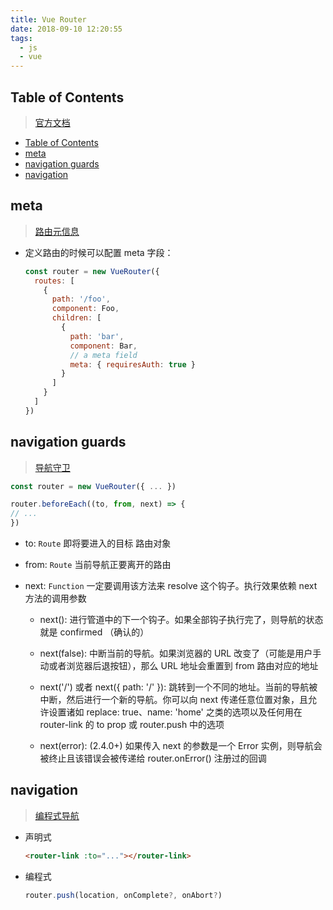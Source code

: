 ```yaml
---
title: Vue Router
date: 2018-09-10 12:20:55
tags:
  - js
  - vue
---
```


## Table of Contents

> [官方文档](https://router.vuejs.org/zh-cn/)

- [Table of Contents](#table-of-contents)
- [meta](#meta)
- [navigation guards](#navigation-guards)
- [navigation](#navigation)

## meta

> [路由元信息](https://router.vuejs.org/zh-cn/advanced/meta.html)

- 定义路由的时候可以配置 meta 字段：

  ```js
  const router = new VueRouter({
    routes: [
      {
        path: '/foo',
        component: Foo,
        children: [
          {
            path: 'bar',
            component: Bar,
            // a meta field
            meta: { requiresAuth: true }
          }
        ]
      }
    ]
  })
  ```

## navigation guards

> [导航守卫](https://router.vuejs.org/zh-cn/advanced/navigation-guards.html)

```js
const router = new VueRouter({ ... })

router.beforeEach((to, from, next) => {
// ...
})
```

- to: `Route` 即将要进入的目标 路由对象

- from: `Route` 当前导航正要离开的路由

- next: `Function` 一定要调用该方法来 resolve 这个钩子。执行效果依赖 next 方法的调用参数

  - next(): 进行管道中的下一个钩子。如果全部钩子执行完了，则导航的状态就是 confirmed （确认的）

  - next(false): 中断当前的导航。如果浏览器的 URL 改变了（可能是用户手动或者浏览器后退按钮），那么 URL 地址会重置到 from 路由对应的地址

  - next('/') 或者 next({ path: '/' }): 跳转到一个不同的地址。当前的导航被中断，然后进行一个新的导航。你可以向 next 传递任意位置对象，且允许设置诸如 replace: true、name: 'home' 之类的选项以及任何用在 router-link 的 to prop 或 router.push 中的选项

  - next(error): (2.4.0+) 如果传入 next 的参数是一个 Error 实例，则导航会被终止且该错误会被传递给 router.onError() 注册过的回调

## navigation

> [编程式导航](https://router.vuejs.org/zh-cn/essentials/navigation.html)

- 声明式

  ```html
  <router-link :to="..."></router-link>
  ```

- 编程式

  ```js
  router.push(location, onComplete?, onAbort?)
  ```
